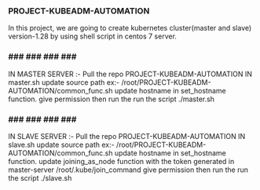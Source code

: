 ### PROJECT-KUBEADM-AUTOMATION ###
In this project, we are going to create kubernetes cluster(master and slave) version-1.28 by using shell script in centos 7 server.

### ### ### ### ### ###
IN MASTER SERVER :-
Pull the repo PROJECT-KUBEADM-AUTOMATION
IN master.sh
update source path ex:- /root/PROJECT-KUBEADM-AUTOMATION/common_func.sh
update hostname in set_hostname function.
give permission then run the run the script ./master.sh

### ### ### ### ### ###
IN SLAVE SERVER :-
Pull the repo PROJECT-KUBEADM-AUTOMATION
IN slave.sh
update source path ex:- /root/PROJECT-KUBEADM-AUTOMATION/common_func.sh
update hostname in set_hostname function.
update joining_as_node function with the token generated in master-server /root/.kube/join_command
give permission then run the run the script ./slave.sh
